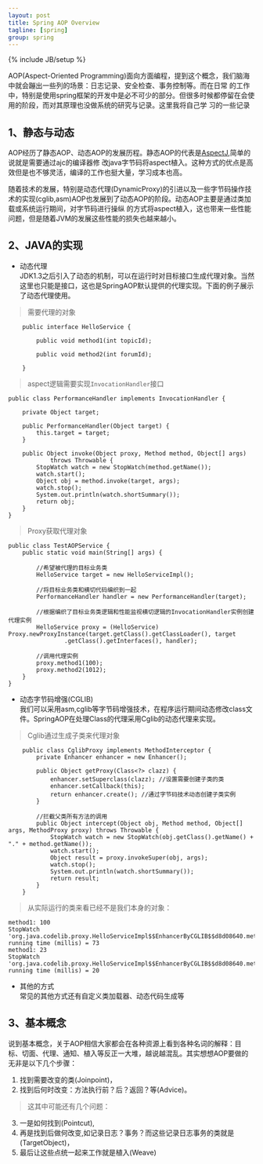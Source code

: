 ```yaml
---
layout: post
title: Spring AOP Overview
tagline: [spring] 
group: spring
---
```

{% include JB/setup %}

AOP(Aspect-Oriented Programming)面向方面编程，提到这个概念，我们脑海中就会蹦出一些列的场景：日志记录、安全检查、事务控制等。而在日常
的工作中，特别是使用spring框架的开发中是必不可少的部分。但很多时候都停留在会使用的阶段，而对其原理也没做系统的研究与记录。这里我将自己学
习的一些记录

## 1、静态与动态 ##
AOP经历了静态AOP、动态AOP的发展历程。静态AOP的代表是[AspectJ](http://www.eclipse.org/aspectj/),简单的说就是需要通过ajc的编译器修
改java字节码将aspect植入。这种方式的优点是高效但是也不够灵活，编译的工作也挺大量，学习成本也高。  

随着技术的发展，特别是动态代理(DynamicProxy)的引进以及一些字节码操作技术的实现(cglib,asm)AOP也发展到了动态AOP的阶段。动态AOP主要是通过类加载或系统运行期间，对字节码进行操纵
的方式将aspect植入，这也带来一些性能问题，但是随着JVM的发展这些性能的损失也越来越小。


## 2、JAVA的实现 ##
- 动态代理  
JDK1.3之后引入了动态的机制，可以在运行时对目标接口生成代理对象。当然这里也只能是接口，这也是SpringAOP默认提供的代理实现。下面的例子展示了动态代理使用。  

>需要代理的对象  

		public interface HelloService {
	
		    public void method1(int topicId);
	
		    public void method2(int forumId);
	
		}

>aspect逻辑需要实现`InvocationHandler`接口

	public class PerformanceHandler implements InvocationHandler {
	
		private Object target;
	
		public PerformanceHandler(Object target) {
			this.target = target;
		}
	
		public Object invoke(Object proxy, Method method, Object[] args)
				throws Throwable {
			StopWatch watch = new StopWatch(method.getName());
			watch.start();
			Object obj = method.invoke(target, args);
			watch.stop();
			System.out.println(watch.shortSummary());
			return obj;
		}
	}

>Proxy获取代理对象

	public class TestAOPService {
	    public static void main(String[] args) {
	
	        //希望被代理的目标业务类
	        HelloService target = new HelloServiceImpl();
	
	        //将目标业务类和横切代码编织到一起
	        PerformanceHandler handler = new PerformanceHandler(target);
	
	        //根据编织了目标业务类逻辑和性能监视横切逻辑的InvocationHandler实例创建代理实例
	        HelloService proxy = (HelloService) Proxy.newProxyInstance(target.getClass().getClassLoader(), target
	                .getClass().getInterfaces(), handler);
	
	        //调用代理实例
	        proxy.method1(100);
	        proxy.method2(1012);
	    }
	}

- 动态字节码增强(CGLIB)  
我们可以采用asm,cglib等字节码增强技术，在程序运行期间动态修改class文件。SpringAOP在处理Class的代理采用Cglib的动态代理来实现。  

>Cglib通过生成子类来代理对象

		public class CglibProxy implements MethodInterceptor {
		    private Enhancer enhancer = new Enhancer();
		
		    public Object getProxy(Class<?> clazz) {
		        enhancer.setSuperclass(clazz); //设置需要创建子类的类
		        enhancer.setCallback(this);
		        return enhancer.create(); //通过字节码技术动态创建子类实例
		    }
		
		    //拦截父类所有方法的调用
		    public Object intercept(Object obj, Method method, Object[] args, MethodProxy proxy) throws Throwable {
		        StopWatch watch = new StopWatch(obj.getClass().getName() + "." + method.getName());
		        watch.start();
		        Object result = proxy.invokeSuper(obj, args); 
		        watch.stop();
		        System.out.println(watch.shortSummary());
		        return result;
		    }
		}

	
>从实际运行的类来看已经不是我们本身的对象：  

	method1: 100
	StopWatch 'org.java.codelib.proxy.HelloServiceImpl$$EnhancerByCGLIB$$d8d08640.method1': running time (millis) = 73
	method1: 23
	StopWatch 'org.java.codelib.proxy.HelloServiceImpl$$EnhancerByCGLIB$$d8d08640.method1': running time (millis) = 20

- 其他的方式  
常见的其他方式还有自定义类加载器、动态代码生成等

## 3、基本概念 ##
说到基本概念，关于AOP相信大家都会在各种资源上看到各种名词的解释：目标、切面、代理、通知、植入等反正一大堆，越说越混乱。其实想想AOP要做的无非是以下几个步骤：  

1. 找到需要改变的类(Joinpoint)，
2. 找到后何时改变：方法执行前？后？返回？等(Advice)。 
>这其中可能还有几个问题：  

3. 一是如何找到(Pointcut),
4. 再是找到后做何改变,如记录日志？事务？而这些记录日志事务的类就是(TargetObject)，
5. 最后让这些点统一起来工作就是植入(Weave)
